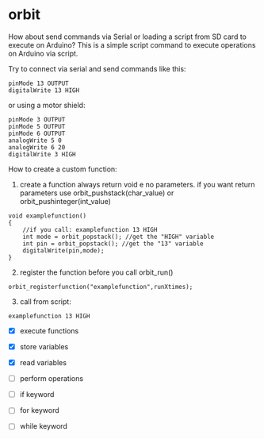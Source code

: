 orbit
=====

How about send commands via Serial or loading a script from SD card to execute on Arduino?
This is a simple script command to execute operations on Arduino via script.


Try to connect via serial and send commands like this:
```
pinMode 13 OUTPUT
digitalWrite 13 HIGH
```
or using a motor shield:
```
pinMode 3 OUTPUT
pinMode 5 OUTPUT
pinMode 6 OUTPUT
analogWrite 5 0
analogWrite 6 20
digitalWrite 3 HIGH
```
How to create a custom function:

1) create a function always return void e no parameters. if you want return parameters use orbit_pushstack(char_value) or orbit_pushinteger(int_value)
```
void examplefunction()
{
	//if you call: examplefunction 13 HIGH
	int mode = orbit_popstack(); //get the "HIGH" variable
	int pin = orbit_popstack(); //get the "13" variable
	digitalWrite(pin,mode);
}
```
2) register the function before you call orbit_run()
```
orbit_registerfunction("examplefunction",runXtimes);
```
3) call from script:
```
examplefunction 13 HIGH
```

- [x] execute functions
- [x] store variables
- [x] read variables
- [ ] perform operations
- [ ] if keyword
- [ ] for keyword
- [ ] while keyword

